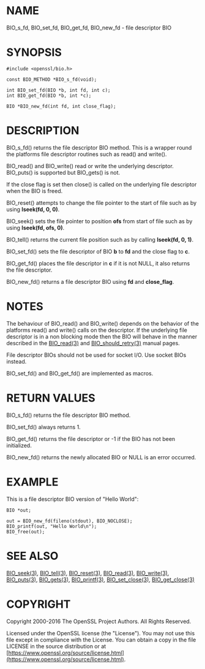 # NAME

BIO\_s\_fd, BIO\_set\_fd, BIO\_get\_fd, BIO\_new\_fd - file descriptor BIO

# SYNOPSIS

    #include <openssl/bio.h>

    const BIO_METHOD *BIO_s_fd(void);

    int BIO_set_fd(BIO *b, int fd, int c);
    int BIO_get_fd(BIO *b, int *c);

    BIO *BIO_new_fd(int fd, int close_flag);

# DESCRIPTION

BIO\_s\_fd() returns the file descriptor BIO method. This is a wrapper
round the platforms file descriptor routines such as read() and write().

BIO\_read() and BIO\_write() read or write the underlying descriptor.
BIO\_puts() is supported but BIO\_gets() is not.

If the close flag is set then close() is called on the underlying
file descriptor when the BIO is freed.

BIO\_reset() attempts to change the file pointer to the start of file
such as by using **lseek(fd, 0, 0)**.

BIO\_seek() sets the file pointer to position **ofs** from start of file
such as by using **lseek(fd, ofs, 0)**.

BIO\_tell() returns the current file position such as by calling
**lseek(fd, 0, 1)**.

BIO\_set\_fd() sets the file descriptor of BIO **b** to **fd** and the close
flag to **c**.

BIO\_get\_fd() places the file descriptor in **c** if it is not NULL, it also
returns the file descriptor.

BIO\_new\_fd() returns a file descriptor BIO using **fd** and **close\_flag**.

# NOTES

The behaviour of BIO\_read() and BIO\_write() depends on the behavior of the
platforms read() and write() calls on the descriptor. If the underlying
file descriptor is in a non blocking mode then the BIO will behave in the
manner described in the [BIO\_read(3)](http://man.he.net/man3/BIO_read) and [BIO\_should\_retry(3)](http://man.he.net/man3/BIO_should_retry)
manual pages.

File descriptor BIOs should not be used for socket I/O. Use socket BIOs
instead.

BIO\_set\_fd() and BIO\_get\_fd() are implemented as macros.

# RETURN VALUES

BIO\_s\_fd() returns the file descriptor BIO method.

BIO\_set\_fd() always returns 1.

BIO\_get\_fd() returns the file descriptor or -1 if the BIO has not
been initialized.

BIO\_new\_fd() returns the newly allocated BIO or NULL is an error
occurred.

# EXAMPLE

This is a file descriptor BIO version of "Hello World":

    BIO *out;

    out = BIO_new_fd(fileno(stdout), BIO_NOCLOSE);
    BIO_printf(out, "Hello World\n");
    BIO_free(out);

# SEE ALSO

[BIO\_seek(3)](http://man.he.net/man3/BIO_seek), [BIO\_tell(3)](http://man.he.net/man3/BIO_tell),
[BIO\_reset(3)](http://man.he.net/man3/BIO_reset), [BIO\_read(3)](http://man.he.net/man3/BIO_read),
[BIO\_write(3)](http://man.he.net/man3/BIO_write), [BIO\_puts(3)](http://man.he.net/man3/BIO_puts),
[BIO\_gets(3)](http://man.he.net/man3/BIO_gets), [BIO\_printf(3)](http://man.he.net/man3/BIO_printf),
[BIO\_set\_close(3)](http://man.he.net/man3/BIO_set_close), [BIO\_get\_close(3)](http://man.he.net/man3/BIO_get_close)

# COPYRIGHT

Copyright 2000-2016 The OpenSSL Project Authors. All Rights Reserved.

Licensed under the OpenSSL license (the "License").  You may not use
this file except in compliance with the License.  You can obtain a copy
in the file LICENSE in the source distribution or at
[https://www.openssl.org/source/license.html](https://www.openssl.org/source/license.html).
